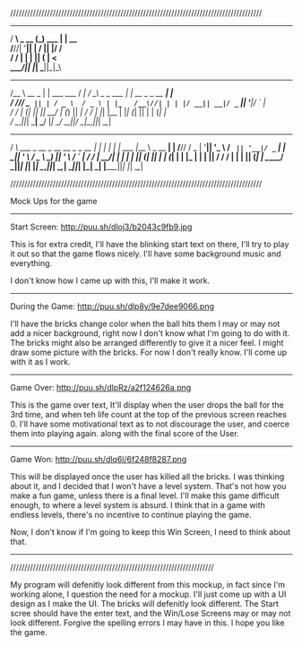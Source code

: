 
/////////////////////////////////////////////////////////////////////////////////////////
   ___        _        _                                                              
  / __\ _ __ (_)  ___ | | __                                                          
 /__\//| '__|| | / __|| |/ /                                                          
/ \/  \| |   | || (__ |   <                                                           
\_____/|_|   |_| \___||_|\_\                                                          
 _____        _                 __     ___              _                   _         
/__   \ __ _ | |  ___    ___   / _|   / __\ _   _  ___ | |_  __ _  _ __  __| |        
  / /\// _` || | / _ \  / _ \ | |_   /__\//| | | |/ __|| __|/ _` || '__|/ _` |        
 / /  | (_| || ||  __/ | (_) ||  _| / \/  \| |_| |\__ \| |_| (_| || |  | (_| |        
 \/    \__,_||_| \___|  \___/ |_|   \_____/ \__,_||___/ \__|\__,_||_|   \__,_|        
   ___                                     _   _    _             ____              _ 
  / __\  ___  _ __  _ __    __ _  _ __  __| | | |_ | |__    ___  |___ \  _ __    __| |
 /__\// / _ \| '__|| '_ \  / _` || '__|/ _` | | __|| '_ \  / _ \   __) || '_ \  / _` |
/ \/  \|  __/| |   | | | || (_| || |  | (_| | | |_ | | | ||  __/  / __/ | | | || (_| |
\_____/ \___||_|   |_| |_| \__,_||_|   \__,_|  \__||_| |_| \___| |_____||_| |_| \__,_|

/////////////////////////////////////////////////////////////////////////////////////////


Mock Ups for the game

_____________________________________________________________________

Start Screen:
http://puu.sh/dloj3/b2043c9fb9.jpg

This is for extra credit, I'll have the blinking start
text on there, I'll try to play it out so that the game 
flows nicely. I'll have some background music and everything.

I don't know how I came up with this, I'll make it work.

_____________________________________________________________________

During the Game:
http://puu.sh/dlp8y/9e7dee9066.png

I'll have the bricks change color when the ball hits them
I may or may not add a nicer background, right now I don't 
know what I'm going to do with it. The bricks might also be 
arranged differently to give it a nicer feel. I might draw 
some picture with the bricks. For now I don't really know.
I'll come up with it as I work.

______________________________________________________________________

Game Over:
http://puu.sh/dlpRz/a2f124626a.png

This is the game over text, It'll display when the user drops
the ball for the 3rd time, and when teh life count at the
top of the previous screen reaches 0. I'll have some motivational
text as to not discourage the user, and coerce them into
playing again. along with the final score of the User.

_______________________________________________________________________

Game Won:
http://puu.sh/dlq6l/6f248f8287.png

This will be displayed once the user has killed all the bricks.
I was thinking about it, and I decided that I won't have a level 
system. That's not how you make a fun game, unless there is a final
level. I'll make this game difficult enough, to where a level system
is absurd. I think that in a game with endless levels, there's no 
incentive to continue playing the game. 

Now, I don't know if I'm going to keep this Win Screen, 
I need to think about that.

________________________________________________________________________

////////////////////////////////////////////////////////////////////////

My program will defenitly look different from this mockup, in fact
since I'm working alone, I question the need for a mockup. I'll just 
come up with a UI design as I make the UI. The bricks will defenitly look 
different. The Start scree should have the enter text, and the Win/Lose
Screens may or may not look different. Forgive the spelling errors I may have
in this. I hope you like the game.